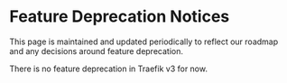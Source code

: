 # Feature Deprecation Notices

This page is maintained and updated periodically to reflect our roadmap and any decisions around feature deprecation.

There is no feature deprecation in Traefik v3 for now.
